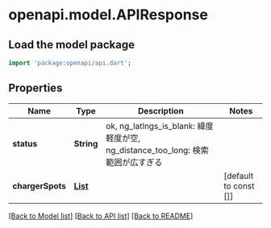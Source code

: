 # openapi.model.APIResponse

## Load the model package
```dart
import 'package:openapi/api.dart';
```

## Properties
Name | Type | Description | Notes
------------ | ------------- | ------------- | -------------
**status** | **String** | ok, ng_latlngs_is_blank: 緯度軽度が空, ng_distance_too_long: 検索範囲が広すぎる | 
**chargerSpots** | [**List<APIChargerSpot>**](APIChargerSpot.md) |  | [default to const []]

[[Back to Model list]](../README.md#documentation-for-models) [[Back to API list]](../README.md#documentation-for-api-endpoints) [[Back to README]](../README.md)


